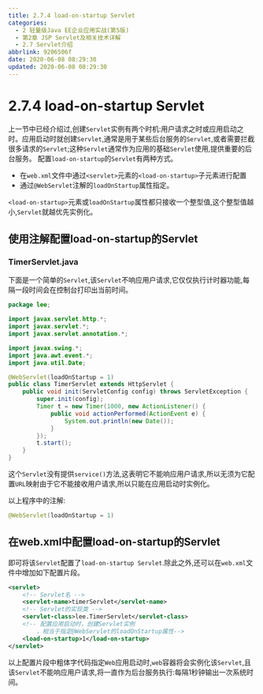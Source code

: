 ```yaml
---
title: 2.7.4 load-on-startup Servlet
categories:
  - 2 轻量级Java EE企业应用实战(第5版)
  - 第2章 JSP Servlet及相关技术详解
  - 2.7 Servlet介绍
abbrlink: 9206506f
date: 2020-06-08 08:29:30
updated: 2020-06-08 08:29:30
---
```

# 2.7.4 load-on-startup Servlet
上一节中已经介绍过,创建`Servlet`实例有两个时机:用户请求之时或应用启动之时。应用启动时就创建`Servlet`,通常是用于某些后台服务的`Servlet`,或者需要拦截很多请求的`Servlet`;这种`Servlet`通常作为应用的基础`Servlet`使用,提供重要的后台服务。
配置`load-on-startup`的`Servlet`有两种方式。
- 在`web.xml`文件中通过`<servlet>`元素的`<load-on-startup>`子元素进行配置
- 通过`@WebServlet`注解的`loadOnStartup`属性指定。

`<load-on-startup>`元素或`loadOnStartup`属性都只接收一个整型值,这个整型值越小,`Servlet`就越优先实例化。

## 使用注解配置load-on-startup的Servlet
### TimerServlet.java
下面是一个简单的`Servlet`,该`Servlet`不响应用户请求,它仅仅执行计时器功能,每隔一段时间会在控制台打印出当前时间。
```java
package lee;

import javax.servlet.http.*;
import javax.servlet.*;
import javax.servlet.annotation.*;

import javax.swing.*;
import java.awt.event.*;
import java.util.Date;

@WebServlet(loadOnStartup = 1)
public class TimerServlet extends HttpServlet {
    public void init(ServletConfig config) throws ServletException {
        super.init(config);
        Timer t = new Timer(1000, new ActionListener() {
            public void actionPerformed(ActionEvent e) {
                System.out.println(new Date());
            }
        });
        t.start();
    }
}
```
这个`Servlet`没有提供`service()`方法,这表明它不能响应用户请求,所以无须为它配置`URL`映射由于它不能接收用户请求,所以只能在应用启动时实例化。

以上程序中的注解:
```java
@WebServlet(loadOnStartup = 1)
```
## 在web.xml中配置load-on-startup的Servlet
即可将该`Servlet`配置了`load-on-startup Servlet`.除此之外,还可以在`web.xml`文件中增加如下配置片段。
```xml
<servlet>
    <!-- Servlet名 -->
    <servlet-name>timerServlet</servlet-name>
    <!-- Servlet的实现类 -->
    <servlet-class>lee.TimerServlet</servlet-class>
    <!-- 配置应用启动时，创建Servlet实例
        ，相当于指定@WebServlet的loadOnStartup属性-->
    <load-on-startup>1</load-on-startup>
</servlet>
```
以上配置片段中粗体字代码指定`Web`应用启动时,`web`容器将会实例化该`Servlet`,且该`Servlet`不能响应用户请求,将一直作为后台服务执行:每隔1秒钟输出一次系统时间。